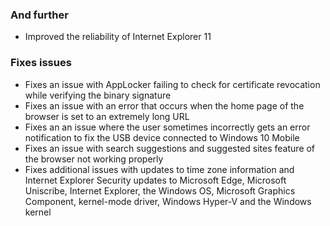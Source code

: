 ### And further
- Improved the reliability of Internet Explorer 11

### Fixes issues
- Fixes an issue with AppLocker failing to check for certificate revocation while verifying the binary signature
- Fixes an issue with an error that occurs when the home page of the browser is set to an extremely long URL
- Fixes an an issue where the user sometimes incorrectly gets an error notification to fix the USB device connected to Windows 10 Mobile
- Fixes an issue with search suggestions and suggested sites feature of the browser not working properly
- Fixes additional issues with updates to time zone information and Internet Explorer
Security updates to Microsoft Edge, Microsoft Uniscribe, Internet Explorer, the Windows OS, Microsoft Graphics Component, kernel-mode driver, Windows Hyper-V and the Windows kernel